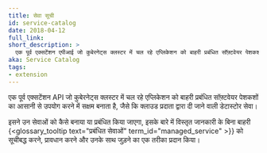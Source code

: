 ```yaml
---
title: सेवा सूची
id: service-catalog
date: 2018-04-12
full_link: 
short_description: >
  एक पूर्व एक्सटेंशन एपीआई जो कुबेरनेट्स क्लस्टर में चल रहे एप्लिकेशन को बाहरी प्रबंधित सॉफ़्टवेयर पेशकशों का आसानी से उपयोग करने में सक्षम बनाता है, जैसे कि क्लाउड प्रदाता द्वारा दी जाने वाली डेटास्टोर सेवा।
aka: Service Catalog
tags:
- extension
---
```

 एक पूर्व एक्सटेंशन API जो कुबेरनेट्स क्लस्टर में चल रहे एप्लिकेशन को बाहरी प्रबंधित सॉफ़्टवेयर पेशकशों का आसानी से उपयोग करने में सक्षम बनाता है, जैसे कि क्लाउड प्रदाता द्वारा दी जाने वाली डेटास्टोर सेवा।

<!--more--> 

इसने उन सेवाओं को कैसे बनाया या प्रबंधित किया जाएगा, इसके बारे में विस्तृत जानकारी के बिना बाहरी {<glossary_tooltip text="प्रबंधित सेवाओं" term_id="managed_service" >}} को सूचीबद्ध करने, प्रावधान करने और उनके साथ जुड़ने का एक तरीका प्रदान किया।